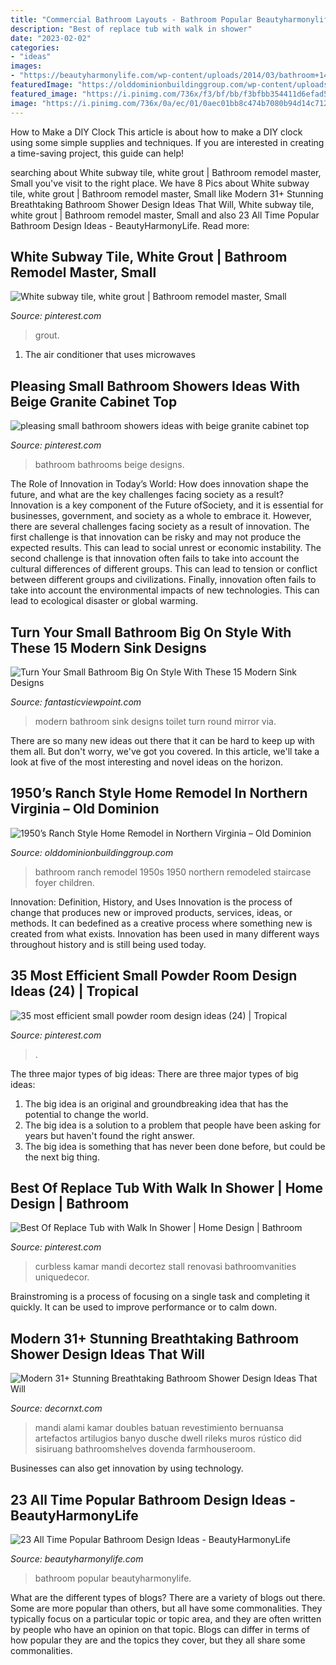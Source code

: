 ```yaml
---
title: "Commercial Bathroom Layouts - Bathroom Popular Beautyharmonylife"
description: "Best of replace tub with walk in shower"
date: "2023-02-02"
categories:
- "ideas"
images:
- "https://beautyharmonylife.com/wp-content/uploads/2014/03/bathroom+14.jpg"
featuredImage: "https://olddominionbuildinggroup.com/wp-content/uploads/1950s-ranch-home-kids-bathroom-remodel-northern-va-rs.jpg"
featured_image: "https://i.pinimg.com/736x/f3/bf/bb/f3bfbb354411d6efad5fe79d328b7def.jpg"
image: "https://i.pinimg.com/736x/0a/ec/01/0aec01bb8c474b7080b94d14c712a1ad.jpg"
---
```



How to Make a DIY Clock
This article is about how to make a DIY clock using some simple supplies and techniques. If you are interested in creating a time-saving project, this guide can help!

	

		
searching about White subway tile, white grout | Bathroom remodel master, Small you've visit to the right place. We have 8 Pics about White subway tile, white grout | Bathroom remodel master, Small like Modern 31+ Stunning Breathtaking Bathroom Shower Design Ideas That Will, White subway tile, white grout | Bathroom remodel master, Small and also 23 All Time Popular Bathroom Design Ideas - BeautyHarmonyLife. Read more:
		
    
## White Subway Tile, White Grout | Bathroom Remodel Master, Small

<img loading=lazy src="https://i.pinimg.com/736x/f3/bf/bb/f3bfbb354411d6efad5fe79d328b7def.jpg" onerror="this.onerror=null;this.src='https://tse4.mm.bing.net/th?id=OIP.Kj17EZjgeuA8eOyeqPgGcwHaJ3&amp;pid=15.1';" alt="White subway tile, white grout | Bathroom remodel master, Small">

_Source: pinterest.com_

>grout. 

	

1. The air conditioner that uses microwaves

    
## Pleasing Small Bathroom Showers Ideas With Beige Granite Cabinet Top

<img loading=lazy src="https://i.pinimg.com/736x/03/21/62/032162b77899ba68896b81dcba82bcc9--small-bathroom-showers-modern-small-bathrooms.jpg" onerror="this.onerror=null;this.src='https://tse3.mm.bing.net/th?id=OIP.JLR2U9MA2-UFh-JKrRXX6gHaKO&amp;pid=15.1';" alt="pleasing small bathroom showers ideas with beige granite cabinet top">

_Source: pinterest.com_

>bathroom bathrooms beige designs. 

	

The Role of Innovation in Today’s World: How does innovation shape the future, and what are the key challenges facing society as a result?
Innovation is a key component of the Future ofSociety, and it is essential for businesses, government, and society as a whole to embrace it. However, there are several challenges facing society as a result of innovation. The first challenge is that innovation can be risky and may not produce the expected results. This can lead to social unrest or economic instability. The second challenge is that innovation often fails to take into account the cultural differences of different groups. This can lead to tension or conflict between different groups and civilizations. Finally, innovation often fails to take into account the environmental impacts of new technologies. This can lead to ecological disaster or global warming.

    
## Turn Your Small Bathroom Big On Style With These 15 Modern Sink Designs

<img loading=lazy src="http://www.fantasticviewpoint.com/wp-content/uploads/2015/12/round-mirror-plus-blue-glass-vase-and-unique-sink-on-powder-room-ideas-feat-modern-toilet-seat-634x858.jpg" onerror="this.onerror=null;this.src='https://tse3.mm.bing.net/th?id=OIP.oSRk_4pXdv5-ud-4CgEoMQHaKB&amp;pid=15.1';" alt="Turn Your Small Bathroom Big On Style With These 15 Modern Sink Designs">

_Source: fantasticviewpoint.com_

>modern bathroom sink designs toilet turn round mirror via. 

	

There are so many new ideas out there that it can be hard to keep up with them all. But don't worry, we've got you covered. In this article, we'll take a look at five of the most interesting and novel ideas on the horizon.

    
## 1950’s Ranch Style Home Remodel In Northern Virginia – Old Dominion

<img loading=lazy src="https://olddominionbuildinggroup.com/wp-content/uploads/1950s-ranch-home-kids-bathroom-remodel-northern-va-rs.jpg" onerror="this.onerror=null;this.src='https://tse4.mm.bing.net/th?id=OIP.Rpx9WvISsZpG54ilIxvQ0QHaE9&amp;pid=15.1';" alt="1950’s Ranch Style Home Remodel in Northern Virginia – Old Dominion">

_Source: olddominionbuildinggroup.com_

>bathroom ranch remodel 1950s 1950 northern remodeled staircase foyer children. 

	

Innovation: Definition, History, and Uses
Innovation is the process of change that produces new or improved products, services, ideas, or methods. It can bedefined as a creative process where something new is created from what exists. Innovation has been used in many different ways throughout history and is still being used today.

    
## 35 Most Efficient Small Powder Room Design Ideas (24) | Tropical

<img loading=lazy src="https://i.pinimg.com/736x/0a/ec/01/0aec01bb8c474b7080b94d14c712a1ad.jpg" onerror="this.onerror=null;this.src='https://tse1.mm.bing.net/th?id=OIP.2i4YFvSoQhr5tlRNXvSAnwHaJ3&amp;pid=15.1';" alt="35 most efficient small powder room design ideas (24) | Tropical">

_Source: pinterest.com_

>. 

	

The three major types of big ideas:
There are three major types of big ideas: 
1. The big idea is an original and groundbreaking idea that has the potential to change the world. 
2. The big idea is a solution to a problem that people have been asking for years but haven't found the right answer. 
3. The big idea is something that has never been done before, but could be the next big thing.

    
## Best Of Replace Tub With Walk In Shower | Home Design | Bathroom

<img loading=lazy src="https://i.pinimg.com/736x/bd/08/57/bd0857dafed44afa1f2480378a99b3ea.jpg" onerror="this.onerror=null;this.src='https://tse3.mm.bing.net/th?id=OIP.-_ssJR28qQCr-bFrKnYerQHaNK&amp;pid=15.1';" alt="Best Of Replace Tub with Walk In Shower | Home Design | Bathroom">

_Source: pinterest.com_

>curbless kamar mandi decortez stall renovasi bathroomvanities uniquedecor. 

	

Brainstroming is a process of focusing on a single task and completing it quickly. It can be used to improve performance or to calm down.

    
## Modern 31+ Stunning Breathtaking Bathroom Shower Design Ideas That Will

<img loading=lazy src="https://1.bp.blogspot.com/-0gk1sqJbZHE/XsFl7_fEYuI/AAAAAAAAN3c/X9xDGX6JFTIlew6CbTqVWPWGsyVubVUqwCK4BGAsYHg/d/Bathroom-Shower-Ideas-30.jpg" onerror="this.onerror=null;this.src='https://tse1.mm.bing.net/th?id=OIP.VrksJg3_lbq_RUk8ynbPZgHaLH&amp;pid=15.1';" alt="Modern 31+ Stunning Breathtaking Bathroom Shower Design Ideas That Will">

_Source: decornxt.com_

>mandi alami kamar doubles batuan revestimiento bernuansa artefactos artilugios banyo dusche dwell rileks muros rústico did sisiruang bathroomshelves dovenda farmhouseroom. 

	

Businesses can also get innovation by using technology.

    
## 23 All Time Popular Bathroom Design Ideas - BeautyHarmonyLife

<img loading=lazy src="https://beautyharmonylife.com/wp-content/uploads/2014/03/bathroom+14.jpg" onerror="this.onerror=null;this.src='https://tse4.mm.bing.net/th?id=OIP.HUYixgPib0PyP_DhIPWOawHaLH&amp;pid=15.1';" alt="23 All Time Popular Bathroom Design Ideas - BeautyHarmonyLife">

_Source: beautyharmonylife.com_

>bathroom popular beautyharmonylife. 

	

What are the different types of blogs?
There are a variety of blogs out there. Some are more popular than others, but all have some commonalities. They typically focus on a particular topic or topic area, and they are often written by people who have an opinion on that topic. Blogs can differ in terms of how popular they are and the topics they cover, but they all share some commonalities.

